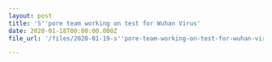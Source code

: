 ```yaml
---
layout: post
title: 'S''pore team working on test for Wuhan Virus'
date: 2020-01-18T00:00:00.000Z
file_url: '/files/2020-01-19-s''pore-team-working-on-test-for-wuhan-virus.pdf'

---
```



